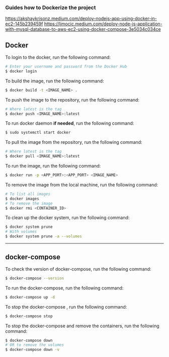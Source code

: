 ### Guides how to Dockerize the project
https://akshaykrisonz.medium.com/deploy-nodejs-app-using-docker-in-ec2-145b239459f
https://ljmocic.medium.com/deploy-node-js-application-with-mysql-database-to-aws-ec2-using-docker-compose-3e5034c034ce

## Docker

To login to the docker, run the following command:
```bash
# Enter your username and password from the Docker Hub
$ docker login
```

To build the image, run the following command:
```bash
$ docker build -t <IMAGE_NAME> .
````

To push the image to the repository, run the following command:
```bash
# Where latest is the tag
$ docker push <IMAGE_NAME>:latest
```

To run docker daemon **if needed**, run the following command:
```bash
$ sudo systemctl start docker
```

To pull the image from the repository, run the following command:
```bash
# Where latest is the tag
$ docker pull <IMAGE_NAME>:latest
```

To run the image, run the following command:
```bash
$ docker run -p <APP_PORT>:<APP_PORT> <IMAGE_NAME>
```

To remove the image from the local machine, run the following command:
```bash
# To list all images
$ docker images
# To remove the image
$ docker rmi <CONTAINER_ID>
```

To clean up the docker system, run the following command:
```bash
$ docker system prune
# With volumes
$ docker system prune -a --volumes
```

---

## docker-compose

To check the version of docker-compose, run the following command:
```bash
$ docker-compose --version
```

To run the docker-compose, run the following command:
```bash
$ docker-compose up -d
```

To stop the docker-compose , run the following command:
```bash
$ docker-compose stop
```

To stop the docker-compose and remove the containers, run the following command:
```bash
$ docker-compose down
# OR to remove the volumes
$ docker-compose down -v
```